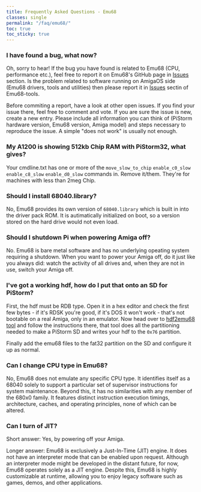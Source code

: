 ```yaml
---
title: Frequently Asked Questions - Emu68
classes: single
permalink: "/faq/emu68/"
toc: true
toc_sticky: true
---
```


### I have found a bug, what now?

Oh, sorry to hear! If the bug you have found is related to Emu68 (CPU, performance etc.), feel free to report it
on Emu68's GitHub page in [Issues](https://github.com/michalsc/Emu68/issues) section. Is the problem related to software running
on AmigaOS side (Emu68 drivers, tools and utilities) then please report it in [Issues](https://github.com/michalsc/Emu68-tools/issues) sectin of Emu68-tools.

Before commiting a report, have a look at other open issues. If you find your issue there, feel free to comment and
vote. If you are sure the issue is new, create a new entry. Please include all information you can think of (PiStorm hardware
version, Emu68 version, Amiga model) and steps necessary to reproduce the issue. A simple "does not work" is usually not enough.

### My A1200 is showing 512kb Chip RAM with PiStorm32, what gives?

Your cmdline.txt has one or more of the ``move_slow_to_chip`` ``enable_c0_slow`` ``enable_c8_slow`` ``enable_d0_slow``  commands in. Remove it/them. They're for machines with less than 2meg Chip.

### Should I install 68040.library?

No, Emu68 provides its own version of ``68040.library`` which is built in into the driver pack ROM. It is autimatically initialized on boot, so a version stored on the hard drive would not even load.

### Should I shutdown Pi when powering Amiga off?

No. Emu68 is bare metal software and has no underlying opeating system requiring a shutdown. When you want to power your Amiga
off, do it just like you always did: watch the activity of all drives and, when they are not in use, switch your Amiga off.

### I've got a working hdf, how do I put that onto an SD for PiStorm?

First, the hdf must be RDB type. Open it in a hex editor and check the first few bytes - if it's RDSK you're good, if it's DOS it won't work - that's not bootable on a real Amiga, only in an emulator. Now head over to [hdf2emu68 tool](https://github.com/PiStorm/hdf2emu68) and follow the instructions there, that tool does all the partitioning needed to make a PiStorm SD and writes your hdf to the ``0x76`` partition.

Finally add the emu68 files to the fat32 partition on the SD and configure it up as normal. 

### Can I change CPU type in Emu68?

No, Emu68 does not emulate any specific CPU type. It identifies itself as a 68040 solely to support a particular set of supervisor instructions for system maintenance. Beyond this, it has no similarities with any member of the 680x0 family. It features distinct instruction execution timings, architecture, caches, and operating principles, none of which can be altered.

### Can I turn of JIT?

Short answer: Yes, by powering off your Amiga.

Longer answer: Emu68 is exclusively a Just-In-Time (JIT) engine. It does not have an interpreter mode that can be enabled upon request. Although an interpreter mode might be developed in the distant future, for now, Emu68 operates solely as a JIT engine. Despite this, Emu68 is highly customizable at runtime, allowing you to enjoy legacy software such as games, demos, and other applications.